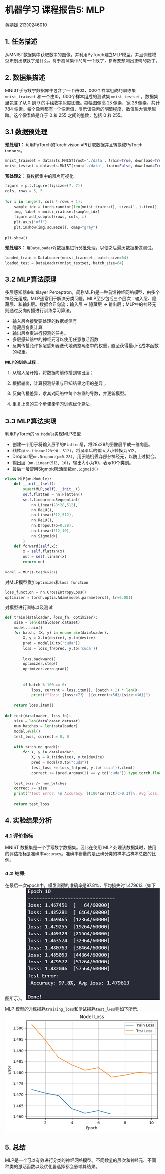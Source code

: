 # 机器学习 课程报告5: MLP
黄婧媛 21300246010

## 1. 任务描述
从MNIST数据集中获取数字的图像，并利用PyTorch建立MLP模型，并且训练模型识别出该数字是什么。对于测试集中的每一个数字，都需要预测出正确的数字。


## 2. 数据集描述 
MNIST手写数字数据库中包含了一个由60，000个样本组成的训练集`mnist_trainset` 和一个由10，000个样本组成的测试集 `mnist_testset` 。数据集里包含了从 0 到 9 的手绘数字灰度图像。每幅图像高 28 像素，宽 28 像素，共计 784 像素。每个像素都有一个像素值，表示该像素的明暗程度，数值越大表示越暗。这个像素值是介于 0 和 255 之间的整数，包括 0 和 255。


## 3.1 数据预处理
**预处理1：**
利用PyTorch的Torchivision API获取数据并且转换成PyTorch tensors。
```python
mnist_trainset = datasets.MNIST(root='./data', train=True, download=True, transform=ToTensor())
mnist_testset = datasets.MNIST(root='./data', train=False, download=True, transform=ToTensor())
```

**预处理2：**
将数据集中的图片可视化
```python
figure = plt.figure(figsize=(7, 7))
cols, rows = 5, 5

for i in range(1, cols * rows + 1):
    sample_idx = torch.randint(len(mnist_trainset), size=(1,)).item()
    img, label = mnist_trainset[sample_idx]
    figure.add_subplot(rows, cols, i)
    plt.axis("off")
    plt.imshow(img.squeeze(), cmap="gray")
    
plt.show() 
```

**预处理3：**
用`DataLoader`将数据集进行分批处理，以便之后遍历数据集做测试。
```python
loaded_train = DataLoader(mnist_trainset, batch_size=64)
loaded_test = DataLoader(mnist_testset, batch_size=64)
```


## 3.2 MLP算法原理
多层感知器(Multilayer Perceptron，简称MLP)是一种前馈神经网络模型，由多个神经元组成。MLP通常用于解决分类问题。MLP至少包括三个层次：输入层、隐藏层、和输出层。数据会正向流：输入层 -> 隐藏层 -> 输出层；MLP中的神经元则通过反向传播进行训练学习算法。
- 输入层会接受要处理的数据或信号
- 隐藏层负责计算
- 输出层负责进行预测的任务。
- 多层感知器中的神经元可以使用任意激活函数
- 反向传播允许多层感知器迭代地调整网络中的权重，直至获得最小化成本函数的权重。

**MLP的训练过程：**
1. 从输入层开始，将数据向前传播到输出层；

2. 根据输出，计算预测结果与已知结果之间的差异；

3. 反向传播差异，求其对网络中每个权重的导数，并更新模型。

4. 重复上面的三个步骤来学习训练优化算法。



## 3.3 MLP算法实现
利用PyTorch的`nn.Module`实现MLP模型
- 创建一个用于将输入展平的`Flatten`层，将28x28的图像展平成一维向量。
- 线性层`nn.Linear(28*28, 512)`，将展平后的输入大小转换为512。
- Dropout层`nn.Dropout(p=0.28)`，用于随机丢弃部分神经元，以防止过拟合。
- 输出层`（nn.Linear(512, 10)`，输出大小为10，表示10个类别。
- 最后一层使用Sigmoid激活函数`nn.Sigmoid()`

```python
class MLP(nn.Module):
    def __init__(self):
        super(MLP,self).__init__()
        self.flatten = nn.Flatten()
        self.linear=nn.Sequential(
            nn.Linear(28*28,512),
            nn.ReLU(),
            nn.Linear(512,512),
            nn.ReLU(),
            nn.Dropout(p=0.28),
            nn.Linear(512,10),
            nn.Sigmoid()   
        )
    def forward(self,x):
        x = self.flatten(x)
        out = self.linear(x)
        return out  
    
model = MLP().to(device)
```

对MLP模型添加`optimizer`和`loss function`
```python
loss_function = nn.CrossEntropyLoss()
optimizer = torch.optim.Adam(model.parameters(), lr=0.001) 
```


对模型进行训练以及测试
```python
def train(dataloader, loss_fn, optimizer):
    size = len(dataloader.dataset)
    model.train()
    for batch, (X, y) in enumerate(dataloader):
        X, y = X.to(device), y.to(device)
        pred = model(X.to('cuda'))
        loss = loss_fn(pred, y.to('cuda'))

        loss.backward()
        optimizer.step()
        optimizer.zero_grad()
        

        if batch % 100 == 0:
            loss, current = loss.item(), (batch + 1) * len(X)
            print(f"loss: {loss:>7f}  [{current:>5d}/{size:>5d}]")
            
    return loss.item() 

def test(dataloader, loss_fn):
    size = len(dataloader.dataset)
    num_batches = len(dataloader)
    model.eval()
    test_loss, correct = 0, 0

    with torch.no_grad():
        for X, y in dataloader:
            X, y = X.to(device), y.to(device)
            pred = model(X.to("cuda"))
            test_loss += loss_fn(pred, y.to('cuda')).item()
            correct += (pred.argmax(1) == y.to('cuda')).type(torch.float).sum().item()

    test_loss /= num_batches
    correct /= size
    print(f"Test Error: \n Accuracy: {(100*correct):>0.1f}%, Avg loss: {test_loss:>8f} \n")
    
    return test_loss      
```

## 4. 实验结果分析

### 4.1 评价指标
MNIST 数据集是一个手写数字数据集。因此在使用 MLP 处理该数据集时，使用的评估指标是准确率`accuracy`。准确率衡量的是正确分类的样本占样本总数的比例。


### 4.2 结果
在最后一次epoch中，模型测得的准确率是97.8%，平均损失时1.479613（如下图所示）。
![](accuracy.PNG)


MLP 模型的训练损耗`training_loss`和测试损耗`test_loss`则如下所示。
![](model_loss.png)


## 5. 总结
MLP是一个可以有效进行分类的神经网络模型。不同数量的层次和神经元、不同种类的激活函数以及优化器选择都会影响其结果。